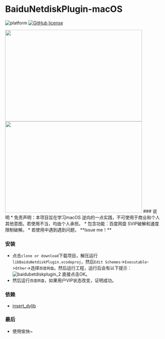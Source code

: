# BaiduNetdiskPlugin-macOS

![platform](https://img.shields.io/badge/platform-macos-lightgrey.svg)  [![GitHub license](https://img.shields.io/github/license/CodeTips/BaiduNetdiskPlugin-macOS.svg)](https://github.com/CodeTips/BaiduNetdiskPlugin-macOS/blob/master/LICENSE)

<img src="./Other/Screenshots/baidubetdiskplugin.png" width="443" height="295" />
<img src="./Other/Screenshots/baidubetdiskplugin_1.png" width="443" height="295" />
### 说明
* 免责声明：本项目旨在学习macOS 逆向的一点实践，不可使用于商业和个人其他意图。若使用不当，均由个人承担。
* 包含功能：百度网盘 SVIP破解和速度限制破解。
* 若使用中遇到遇到问题， **Issue me！**

### 安装

* 点击`clone or download`下载项目，解压运行`libBaiduNetdiskPlugin.xcodeproj`，然后`Edit Schemes`->`Executable`->`Other`->选择`百度网盘`。然后运行工程，运行后会有以下提示：
![baidubetdiskplugin_2](./Other/Screenshots/baidubetdiskplugin_2.png)
直接点击OK。
* 然后运行`百度网盘`，如果用户VIP状态改变，证明成功。

### 依赖

* [insert_dylib](https://github.com/Tyilo/insert_dylib)

### 最后
* 使用愉快~
